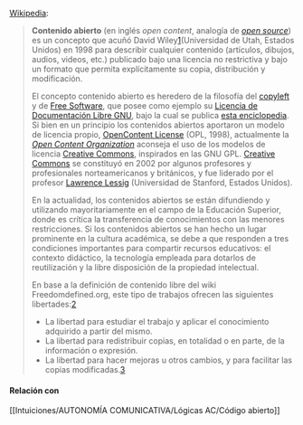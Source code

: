 [Wikipedia](https://es.wikipedia.org/wiki/Contenido_abierto):

> **Contenido abierto** (en inglés _open content_, analogía de _[open source](https://es.wikipedia.org/wiki/C%C3%B3digo_abierto "Código abierto")_) es un concepto que acuñó David Wiley[1](https://es.wikipedia.org/wiki/Contenido_abierto#cite_note-1)​ (Universidad de Utah, Estados Unidos) en 1998 para describir cualquier contenido (artículos, dibujos, audios, videos, etc.) publicado bajo una licencia no restrictiva y bajo un formato que permita explícitamente su copia, distribución y modificación.
> 
> El concepto contenido abierto es heredero de la filosofía del [copyleft](https://es.wikipedia.org/wiki/Copyleft "Copyleft") y de [Free Software](https://es.wikipedia.org/wiki/Free_Software "Free Software"), que posee como ejemplo su [Licencia de Documentación Libre GNU](https://es.wikipedia.org/wiki/GFDL "GFDL"), bajo la cual se publica [esta enciclopedia](https://es.wikipedia.org/wiki/Wikipedia "Wikipedia"). Si bien en un principio los contenidos abiertos aportaron un modelo de licencia propio, [OpenContent License](https://es.wikipedia.org/w/index.php?title=Open_Publication_License&action=edit&redlink=1 "Open Publication License (aún no redactado)") (OPL, 1998), actualmente la _[Open Content Organization](https://es.wikipedia.org/w/index.php?title=Open_Content_Organization&action=edit&redlink=1 "Open Content Organization (aún no redactado)")_ aconseja el uso de los modelos de licencia [Creative Commons](https://es.wikipedia.org/wiki/Creative_Commons "Creative Commons"), inspirados en las GNU GPL. [Creative Commons](https://es.wikipedia.org/wiki/Creative_Commons "Creative Commons") se constituyó en 2002 por algunos profesores y profesionales norteamericanos y británicos, y fue liderado por el profesor [Lawrence Lessig](https://es.wikipedia.org/wiki/Lawrence_Lessig "Lawrence Lessig") (Universidad de Stanford, Estados Unidos).
> 
> En la actualidad, los contenidos abiertos se están difundiendo y utilizando mayoritariamente en el campo de la Educación Superior, donde es crítica la transferencia de conocimientos con las menores restricciones. Si los contenidos abiertos se han hecho un lugar prominente en la cultura académica, se debe a que responden a tres condiciones importantes para compartir recursos educativos: el contexto didáctico, la tecnología empleada para dotarlos de reutilización y la libre disposición de la propiedad intelectual.
> 
> En base a la definición de contenido libre del wiki Freedomdefined.org, este tipo de trabajos ofrecen las siguientes libertades:[2](https://es.wikipedia.org/wiki/Contenido_abierto#cite_note-2)​
> 
> - La libertad para estudiar el trabajo y aplicar el conocimiento adquirido a partir del mismo.
> - La libertad para redistribuir copias, en totalidad o en parte, de la información o expresión.
> - La libertad para hacer mejoras u otros cambios, y para facilitar las copias modificadas.[3](https://es.wikipedia.org/wiki/Contenido_abierto#cite_note-3)​


#### Relación con

[[Intuiciones/AUTONOMÍA COMUNICATIVA/Lógicas AC/Código abierto]]
